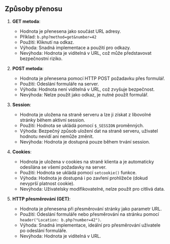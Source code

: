

## Způsoby přenosu

1. **GET metoda**:
   - Hodnota je přenesena jako součást URL adresy.
   - Příklad: `b.php?method=get&number=42`
   - Použití: Kliknutí na odkaz.
   - Výhoda: Snadná implementace a použití pro odkazy.
   - Nevýhoda: Hodnota je viditelná v URL, což může představovat bezpečnostní riziko.

2. **POST metoda**:
   - Hodnota je přenesena pomocí HTTP POST požadavku přes formulář.
   - Použití: Odeslání formuláře na server.
   - Výhoda: Hodnota není viditelná v URL, což zvyšuje bezpečnost.
   - Nevýhoda: Nelze použít jako odkaz, je nutné použít formulář.

3. **Session**:
   - Hodnota je uložena na straně serveru a lze ji získat z libovolné stránky během aktivní session.
   - Použití: Hodnota se ukládá pomocí `$_SESSION` proměnných.
   - Výhoda: Bezpečný způsob uložení dat na straně serveru, uživatel hodnotu nevidí ani nemůže změnit.
   - Nevýhoda: Hodnota je dostupná pouze během trvání session.

4. **Cookies**:
   - Hodnota je uložena v cookies na straně klienta a je automaticky odesílána se všemi požadavky na server.
   - Použití: Hodnota se ukládá pomocí `setcookie()` funkce.
   - Výhoda: Hodnota je dostupná i po zavření prohlížeče (dokud nevyprší platnost cookie).
   - Nevýhoda: Uživatelsky modifikovatelné, nelze použít pro citlivá data.

5. **HTTP přesměrování (GET)**:
   - Hodnota je přenesena při přesměrování stránky jako parametr URL.
   - Použití: Odeslání formuláře nebo přesměrování na stránku pomocí `header("Location: b.php?number=42")`.
   - Výhoda: Snadná implementace, ideální pro přesměrování uživatele po odeslání formuláře.
   - Nevýhoda: Hodnota je viditelná v URL.
